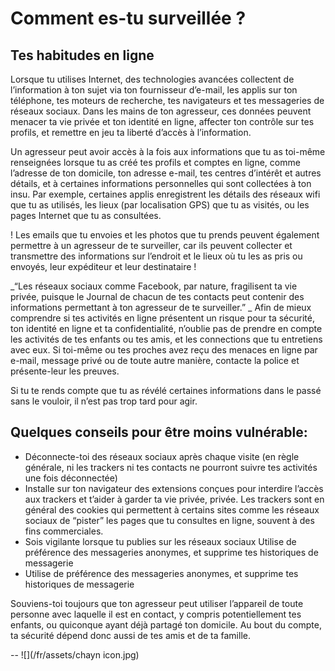 # Comment es-tu surveillée ?


## Tes habitudes en ligne

Lorsque tu utilises Internet, des technologies avancées collectent de l’information à ton sujet via ton fournisseur d’e-mail, les applis sur ton téléphone, tes moteurs de recherche, tes navigateurs et tes messageries de réseaux sociaux. Dans les mains de ton agresseur, ces données peuvent menacer ta vie privée et ton identité en ligne, affecter ton contrôle sur tes profils,  et remettre en jeu ta liberté d’accès à l’information.


Un agresseur peut avoir accès à la fois aux informations que tu as toi-même renseignées lorsque tu as créé tes profils et comptes en ligne, comme l’adresse de ton domicile, ton adresse e-mail, tes centres d’intérêt et autres détails, et à certaines informations personnelles qui sont collectées  à ton insu. Par exemple, certaines applis enregistrent les détails des réseaux wifi que tu as utilisés, les lieux (par localisation GPS) que tu as visités, ou les pages Internet que tu as consultées.



! Les emails que tu envoies et les photos que tu prends peuvent également permettre à un agresseur de te surveiller, car ils peuvent collecter et transmettre des informations sur l’endroit et le lieux où tu les as pris ou envoyés, leur expéditeur et leur destinataire !

_“Les réseaux sociaux comme Facebook, par nature, fragilisent ta vie privée, puisque le Journal de chacun de tes contacts peut contenir des informations permettant à ton agresseur de te surveiller.”
_
Afin de mieux comprendre si tes activités en ligne présentent un risque pour ta sécurité, ton identité en ligne et ta confidentialité, n’oublie pas de prendre en compte les activités de tes enfants ou tes amis, et les connections que tu entretiens avec eux. Si toi-même ou tes proches  avez reçu des menaces en ligne par e-mail, message privé ou de toute autre manière, contacte la police et présente-leur les preuves.

Si tu te rends compte que tu as révélé certaines informations dans le passé sans le vouloir, il n’est pas trop tard pour agir.



## Quelques conseils pour être moins vulnérable:

* Déconnecte-toi des réseaux sociaux après chaque visite (en règle générale, ni les trackers ni tes contacts ne pourront suivre tes activités une fois déconnectée) 
* Installe sur ton navigateur des extensions conçues pour interdire l’accès aux trackers et t’aider à garder ta vie privée, privée. Les trackers sont en général des cookies qui permettent à certains sites comme les réseaux sociaux de “pister” les pages que tu consultes en ligne, souvent à des fins commerciales.
* Sois vigilante lorsque tu publies sur les réseaux sociaux
Utilise de préférence des messageries anonymes, et supprime tes historiques de messagerie 
* Utilise de préférence des messageries anonymes, et supprime tes historiques de messagerie 


Souviens-toi toujours que ton agresseur peut utiliser l’appareil de toute personne avec laquelle il est en contact, y compris potentiellement tes enfants, ou quiconque ayant déjà partagé ton domicile.  Au bout du compte, ta sécurité dépend donc aussi de tes amis et de ta famille.

--
![](/fr/assets/chayn icon.jpg)
